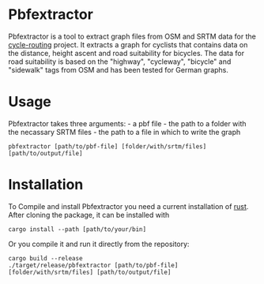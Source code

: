 # Pbfextractor

Pbfextractor is a tool to extract graph files from OSM and SRTM data for the [cycle-routing](https://github.com/lesstat/cycle-routing) project.
It extracts a graph for cyclists that contains data on the distance, height ascent and road suitability for bicycles.
The data for road suitability is based on the "highway", "cycleway", "bicycle" and "sidewalk" tags from OSM and has been tested for German graphs.


# Usage

Pbfextractor takes three arguments:
	- a pbf file
	- the path to a folder with the necassary SRTM files
	- the path to a file in which to write the graph

``` shell
pbfextractor [path/to/pbf-file] [folder/with/srtm/files] [path/to/output/file]
```

# Installation

To Compile and install Pbfextractor you need a current installation of [rust](https://www.rust-lang.org/en-US/install.html).
After cloning the package, it can be installed with

``` shell
cargo install --path [path/to/your/bin]
```

Or you compile it and run it directly from the repository:

``` shell
cargo build --release
./target/release/pbfextractor [path/to/pbf-file] [folder/with/srtm/files] [path/to/output/file]
```





